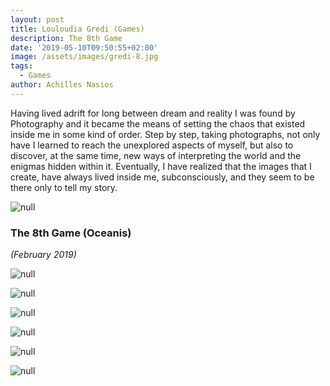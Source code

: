 ```yaml
---
layout: post
title: Louloudia Gredi (Games)
description: The 8th Game
date: '2019-05-10T09:50:55+02:00'
image: /assets/images/gredi-8.jpg
tags:
  - Games
author: Achilles Nasios
---
```

Having lived adrift for long between dream and reality I was found by Photography and it became the means of setting the chaos that existed inside me in some kind of order. Step by step, taking photographs, not only have I learned to reach the unexplored aspects of myself, but also to discover, at the same time, new ways of interpreting the world and the enigmas hidden within it. Eventually, I have realized that the images that I create, have always lived inside me, subconsciously, and they seem to be there only to tell my story.

![null](/assets/images/gredi_g8_pres.jpg#full)

### The 8th Game (Oceanis)

_(February 2019)_

![null](/assets/images/gredi_g8_01.jpg)

![null](/assets/images/gredi_g8_02.jpg)

![null](/assets/images/gredi_g8_03.jpg)

![null](/assets/images/gredi_g8_04.jpg)

![null](/assets/images/gredi_g8_05.jpg)

![null](/assets/images/gredi_g8_06.jpg)
